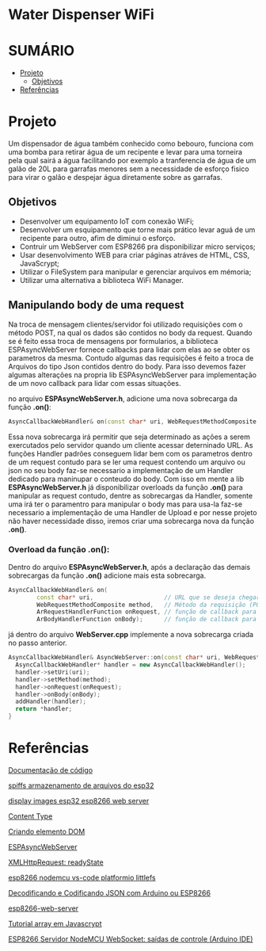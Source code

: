 # Water Dispenser WiFi

# SUMÁRIO
* [Projeto](#projeto)
    * [Objetivos](#objetivos)  
* [Referências]()


# Projeto
Um dispensador de água também conhecido como bebouro, funciona com uma bomba para retirar água de um recipente e levar para uma torneira pela qual sairá a água facilitando por exemplo a tranferencia de água de um galão de 20L para garrafas menores sem a necessidade de esforço fisico para virar o galão e despejar água diretamente sobre as garrafas.

## Objetivos
* Desenvolver um equipamento IoT com conexão WiFi;
* Desenvolver um esquipamento que torne mais prático levar aguá de um recipente para outro, afim de diminui o esforço.
* Contruir um WebServer com ESP8266 pra disponibilizar micro serviços;
* Usar desenvolvimento WEB para criar páginas atráves de HTML, CSS, JavaScrypt;
* Utilizar o FileSystem para manipular e gerenciar arquivos em mémoria;
* Utilizar uma alternativa a biblioteca WiFi Manager.

## Manipulando body de uma request
Na troca de mensagem clientes/servidor foi utilizado requisições com o método POST, na qual os dados são contidos no body da request. Quando se é feito essa troca de mensagens por formularios, a biblioteca ESPAsyncWebServer fornece callbacks para lidar com elas ao se obter os parametros da mesma. Contudo algumas das requisições é feito a troca de Arquivos do tipo Json contidos dentro do body. Para isso devemos fazer algumas alterações na propria lib ESPAsyncWebServer para implementação de um novo callback para lidar com essas situações.

no arquivo **ESPAsyncWebServer.h**, adicione uma nova sobrecarga da função **.on()**:
```C++
AsyncCallbackWebHandler& on(const char* uri, WebRequestMethodComposite method, ArRequestHandlerFunction onRequest, ArBodyHandlerFunction onBody);
```
Essa nova sobrecarga irá permitir que seja determinado as ações a serem exercutados pelo servidor quando um cliente acessar deterninado URL. As funções Handler padrões conseguem lidar bem com os parametros dentro de um request contudo para se ler uma request contendo um arquivo ou json no seu body faz-se necessario a implementação de um Handler dedicado para maninupar o conteudo do body. Com isso em mente a lib **ESPAsyncWebServer.h** já disponibilizar overloads da função **.on()** para manipular as request contudo, dentre as sobrecargas da Handler, somente uma irá ter o paramentro para manipular o body mas para usa-la faz-se necessario a implementação de uma Handler de Upload e por nesse projeto não haver necessidade disso, iremos criar uma sobrecarga nova da função **.on()**.

### Overload da função **.on()**:

Dentro do arquivo  **ESPAsyncWebServer.h**, após a declaração das demais sobrecargas da função **.on()** adicione mais esta sobrecarga.
```C++
AsyncCallbackWebHandler& on(
        const char* uri,                    // URL que se deseja chegar
        WebRequestMethodComposite method,   // Método da requisição (POST,GET...)
        ArRequestHandlerFunction onRequest, // função de callback para lidar com  requisição padrões
        ArBodyHandlerFunction onBody);      // função de callback para se lidar com os dados contido no body da requisição
```

já dentro do arquivo **WebServer.cpp** implemente a nova sobrecarga criada no passo anterior.
```C++
AsyncCallbackWebHandler& AsyncWebServer::on(const char* uri, WebRequestMethodComposite method, ArRequestHandlerFunction onRequest, ArBodyHandlerFunction onBody){
  AsyncCallbackWebHandler* handler = new AsyncCallbackWebHandler();
  handler->setUri(uri);
  handler->setMethod(method);
  handler->onRequest(onRequest);
  handler->onBody(onBody);
  addHandler(handler);
  return *handler;
}
```

# Referências

[Documentação de código](https://doxygen.nl/manual/commands.html)

[spiffs armazenamento de arquivos do esp32](https://blog.eletrogate.com/spiffs-armazenamento-de-arquivos-do-esp32/)

[display images esp32 esp8266 web server](https://randomnerdtutorials.com/display-images-esp32-esp8266-web-server/)

[Content Type](https://developer.mozilla.org/en-US/docs/Web/HTTP/Basics_of_HTTP/MIME_types)

[Criando elemento DOM](http://devfuria.com.br/javascript/dom-create-element/)

[ESPAsyncWebServer](https://github.com/me-no-dev/ESPAsyncWebServer)

[XMLHttpRequest: readyState](https://developer.mozilla.org/en-US/docs/Web/API/XMLHttpRequest/readyState)

[esp8266 nodemcu vs-code platformio littlefs](https://randomnerdtutorials.com/esp8266-nodemcu-vs-code-platformio-littlefs/)

[Decodificando e Codificando JSON com Arduino ou ESP8266](https://randomnerdtutorials.com/decoding-and-encoding-json-with-arduino-or-esp8266/)

[esp8266-web-server](https://randomnerdtutorials.com/esp8266-web-server/)

[Tutorial array em Javascrypt](https://www.freecodecamp.org/portuguese/news/tutorial-de-arrays-de-objetos-em-javascript-como-criar-atualizar-e-percorrer-objetos-em-lacos-usando-metodos-de-array-do-js/)

[ESP8266 Servidor NodeMCU WebSocket: saídas de controle (Arduino IDE)](https://randomnerdtutorials.com/esp8266-nodemcu-websocket-server-arduino/)